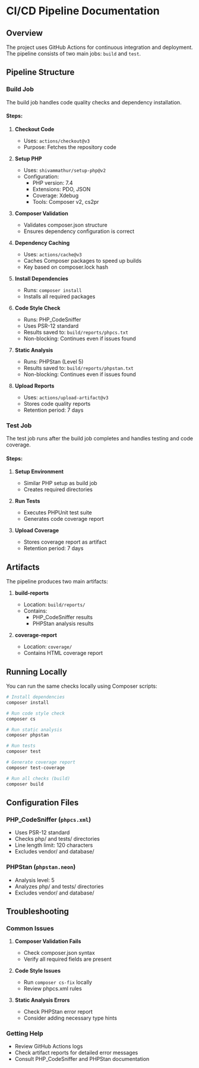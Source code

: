 # CI/CD Pipeline Documentation

## Overview
The project uses GitHub Actions for continuous integration and deployment. The pipeline consists of two main jobs: `build` and `test`.

## Pipeline Structure

### Build Job
The build job handles code quality checks and dependency installation.

#### Steps:
1. **Checkout Code**
   - Uses: `actions/checkout@v3`
   - Purpose: Fetches the repository code

2. **Setup PHP**
   - Uses: `shivammathur/setup-php@v2`
   - Configuration:
     - PHP version: 7.4
     - Extensions: PDO, JSON
     - Coverage: Xdebug
     - Tools: Composer v2, cs2pr

3. **Composer Validation**
   - Validates composer.json structure
   - Ensures dependency configuration is correct

4. **Dependency Caching**
   - Uses: `actions/cache@v3`
   - Caches Composer packages to speed up builds
   - Key based on composer.lock hash

5. **Install Dependencies**
   - Runs: `composer install`
   - Installs all required packages

6. **Code Style Check**
   - Runs: PHP_CodeSniffer
   - Uses PSR-12 standard
   - Results saved to: `build/reports/phpcs.txt`
   - Non-blocking: Continues even if issues found

7. **Static Analysis**
   - Runs: PHPStan (Level 5)
   - Results saved to: `build/reports/phpstan.txt`
   - Non-blocking: Continues even if issues found

8. **Upload Reports**
   - Uses: `actions/upload-artifact@v3`
   - Stores code quality reports
   - Retention period: 7 days

### Test Job
The test job runs after the build job completes and handles testing and code coverage.

#### Steps:
1. **Setup Environment**
   - Similar PHP setup as build job
   - Creates required directories

2. **Run Tests**
   - Executes PHPUnit test suite
   - Generates code coverage report

3. **Upload Coverage**
   - Stores coverage report as artifact
   - Retention period: 7 days

## Artifacts
The pipeline produces two main artifacts:

1. **build-reports**
   - Location: `build/reports/`
   - Contains:
     - PHP_CodeSniffer results
     - PHPStan analysis results

2. **coverage-report**
   - Location: `coverage/`
   - Contains HTML coverage report

## Running Locally
You can run the same checks locally using Composer scripts:

```bash
# Install dependencies
composer install

# Run code style check
composer cs

# Run static analysis
composer phpstan

# Run tests
composer test

# Generate coverage report
composer test-coverage

# Run all checks (build)
composer build
```

## Configuration Files

### PHP_CodeSniffer (`phpcs.xml`)
- Uses PSR-12 standard
- Checks php/ and tests/ directories
- Line length limit: 120 characters
- Excludes vendor/ and database/

### PHPStan (`phpstan.neon`)
- Analysis level: 5
- Analyzes php/ and tests/ directories
- Excludes vendor/ and database/

## Troubleshooting

### Common Issues
1. **Composer Validation Fails**
   - Check composer.json syntax
   - Verify all required fields are present

2. **Code Style Issues**
   - Run `composer cs-fix` locally
   - Review phpcs.xml rules

3. **Static Analysis Errors**
   - Check PHPStan error report
   - Consider adding necessary type hints

### Getting Help
- Review GitHub Actions logs
- Check artifact reports for detailed error messages
- Consult PHP_CodeSniffer and PHPStan documentation 